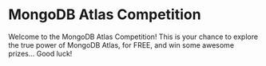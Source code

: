 # MongoDB Atlas Competition

Welcome to the MongoDB Atlas Competition! This is your chance to explore the true power of MongoDB Atlas, for FREE, and win some awesome prizes... Good luck!
